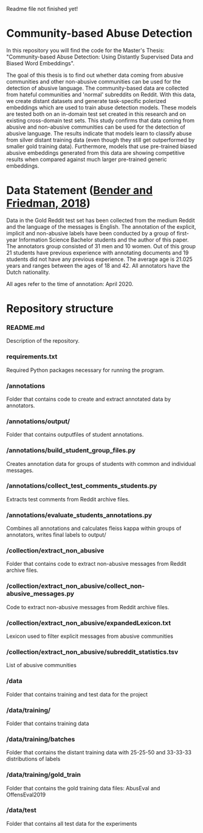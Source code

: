 Readme file not finished yet!

# Community-based Abuse Detection

In this repository you will find the code for the Master's Thesis: "Community-based Abuse Detection: Using Distantly Supervised Data and Biased Word Embeddings".

The goal of this thesis is to find out whether data coming from abusive communities and other non-abusive communities can be used for the detection of abusive language. 
The community-based data are collected from hateful communities and 'normal' subreddits on Reddit. With this data, we create distant datasets and generate task-specific polerized embeddings which are used to train abuse detection models. These models are tested both on an in-domain test set created in this research and on existing cross-domain test sets. 
This study confirms that data coming from abusive and non-abusive communities can be used for the detection of abusive language. The results indicate that models learn to classify abuse from silver distant training data (even though they still get outperformed by smaller gold training data). Furthermore, models that use pre-trained biased abusive embeddings generated from this data are showing competitive results when compared against much larger pre-trained generic embeddings.

# Data Statement ([Bender and Friedman, 2018](https://www.mitpressjournals.org/doi/abs/10.1162/tacl_a_00041))

Data in the Gold Reddit test set has been collected from the medium Reddit and the language of the messages is English. The annotation of the explicit, implicit and non-abusive labels have been conducted by a group of first-year Information Science Bachelor students and the author of this paper. The annotators group consisted of 31 men and 10 women. Out of this group 21 students have previous experience with annotating documents and 19 students did not have any previous experience. The average age is 21.025 years and ranges between the ages of 18 and 42. All annotators have the Dutch nationality. 

All ages refer to the time of annotation: April 2020.


# Repository structure

### README.md
Description of the repository.
### requirements.txt
Required Python packages necessary for running the program.

### /annotations
Folder that contains code to create and extract annotated data by annotators.
### /annotations/output/
Folder that contains outputfiles of student annotations.
### /annotations/build_student_group_files.py
Creates annotation data for groups of students with common and individual messages.
### /annotations/collect_test_comments_students.py
Extracts test comments from Reddit archive files.
### /annotations/evaluate_students_annotations.py
Combines all annotations and calculates fleiss kappa within groups of annotators, writes final labels to output/

### /collection/extract_non_abusive
Folder that contains code to extract non-abusive messages from Reddit archive files.
### /collection/extract_non_abusive/collect_non-abusive_messages.py
Code to extract non-abusive messages from Reddit archive files.
### /collection/extract_non_abusive/expandedLexicon.txt
Lexicon used to filter explicit messages from abusive communities
### /collection/extract_non_abusive/subreddit_statistics.tsv
List of abusive communities

### /data
Folder that contains training and test data for the project
### /data/training/
Folder that contains training data
### /data/training/batches
Folder that contains the distant training data with 25-25-50 and 33-33-33 distributions of labels
### /data/training/gold_train
Folder that contains the gold training data files: AbusEval and OffensEval2019
### /data/test
Folder that contains all test data for the experiments

